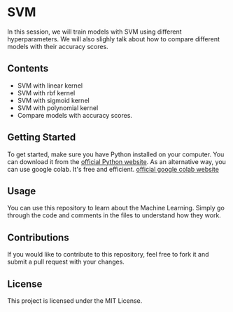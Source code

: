 # SVM

In this session, we will train models with SVM using different hyperparameters. We will also slighly talk about how to compare different models with their accuracy scores.

## Contents
- SVM with linear kernel
- SVM with rbf kernel
- SVM with sigmoid kernel
- SVM with polynomial kernel
- Compare models with accuracy scores.

## Getting Started
To get started, make sure you have Python installed on your computer. You can download it from the [official Python website](https://www.python.org/).
As an alternative way, you can use google colab. It's free and efficient. [official google colab website](https://colab.research.google.com/)

## Usage
You can use this repository to learn about the Machine Learning. Simply go through the code and comments in the files to understand how they work.

## Contributions
If you would like to contribute to this repository, feel free to fork it and submit a pull request with your changes.

## License
This project is licensed under the MIT License.